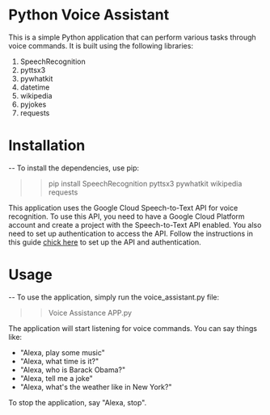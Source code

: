 # Python Voice Assistant
This is a simple Python application that can perform various tasks through voice commands. 
It is built using the following libraries:

1. SpeechRecognition
2. pyttsx3
3. pywhatkit
4. datetime
5. wikipedia
6. pyjokes
7. requests

# Installation
-- To install the dependencies, use pip:
>> pip install SpeechRecognition pyttsx3 pywhatkit wikipedia requests

This application uses the Google Cloud Speech-to-Text API for voice recognition. To use this API, you need to have a Google Cloud Platform account and
create a project with the Speech-to-Text API enabled. You also need to set up authentication to access the API. Follow the instructions in this guide 
[chick here](https://cloud.google.com/speech-to-text/docs/transcribe-client-libraries) to set up the API and authentication.

# Usage
-- To use the application, simply run the voice_assistant.py file:
>> Voice Assistance APP.py

The application will start listening for voice commands. You can say things like:

* "Alexa, play some music"
* "Alexa, what time is it?"
* "Alexa, who is Barack Obama?"
* "Alexa, tell me a joke"
* "Alexa, what's the weather like in New York?"

To stop the application, say "Alexa, stop".


